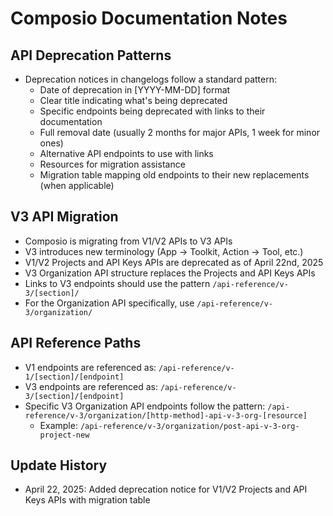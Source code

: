 # Composio Documentation Notes

## API Deprecation Patterns

- Deprecation notices in changelogs follow a standard pattern:
  - Date of deprecation in [YYYY-MM-DD] format
  - Clear title indicating what's being deprecated
  - Specific endpoints being deprecated with links to their documentation
  - Full removal date (usually 2 months for major APIs, 1 week for minor ones)
  - Alternative API endpoints to use with links
  - Resources for migration assistance
  - Migration table mapping old endpoints to their new replacements (when applicable)

## V3 API Migration

- Composio is migrating from V1/V2 APIs to V3 APIs
- V3 introduces new terminology (App → Toolkit, Action → Tool, etc.)
- V1/V2 Projects and API Keys APIs are deprecated as of April 22nd, 2025
- V3 Organization API structure replaces the Projects and API Keys APIs
- Links to V3 endpoints should use the pattern `/api-reference/v-3/[section]/`
- For the Organization API specifically, use `/api-reference/v-3/organization/`

## API Reference Paths

- V1 endpoints are referenced as: `/api-reference/v-1/[section]/[endpoint]`
- V3 endpoints are referenced as: `/api-reference/v-3/[section]/[endpoint]`
- Specific V3 Organization API endpoints follow the pattern: `/api-reference/v-3/organization/[http-method]-api-v-3-org-[resource]`
  - Example: `/api-reference/v-3/organization/post-api-v-3-org-project-new`

## Update History

- April 22, 2025: Added deprecation notice for V1/V2 Projects and API Keys APIs with migration table